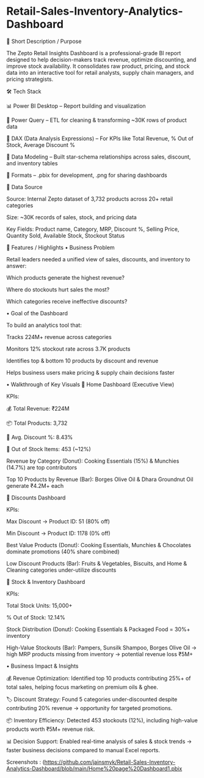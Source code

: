 # Retail-Sales-Inventory-Analytics-Dashboard

🎯 Short Description / Purpose

The Zepto Retail Insights Dashboard is a professional-grade BI report designed to help decision-makers track revenue, optimize discounting, and improve stock availability. It consolidates raw product, pricing, and stock data into an interactive tool for retail analysts, supply chain managers, and pricing strategists.

🛠 Tech Stack

📊 Power BI Desktop – Report building and visualization

📂 Power Query – ETL for cleaning & transforming ~30K rows of product data

🧮 DAX (Data Analysis Expressions) – For KPIs like Total Revenue, % Out of Stock, Average Discount %

📝 Data Modeling – Built star-schema relationships across sales, discount, and inventory tables

📁 Formats – .pbix for development, .png for sharing dashboards

📑 Data Source

Source: Internal Zepto dataset of 3,732 products across 20+ retail categories

Size: ~30K records of sales, stock, and pricing data

Key Fields: Product name, Category, MRP, Discount %, Selling Price, Quantity Sold, Available Stock, Stockout Status

🌟 Features / Highlights
• Business Problem

Retail leaders needed a unified view of sales, discounts, and inventory to answer:

Which products generate the highest revenue?

Where do stockouts hurt sales the most?

Which categories receive ineffective discounts?

• Goal of the Dashboard

To build an analytics tool that:

Tracks 224M+ revenue across categories

Monitors 12% stockout rate across 3.7K products

Identifies top & bottom 10 products by discount and revenue

Helps business users make pricing & supply chain decisions faster

• Walkthrough of Key Visuals
📍 Home Dashboard (Executive View)

KPIs:

💰 Total Revenue: ₹224M

📦 Total Products: 3,732

🔻 Avg. Discount %: 8.43%

🚨 Out of Stock Items: 453 (~12%)

Revenue by Category (Donut): Cooking Essentials (15%) & Munchies (14.7%) are top contributors

Top 10 Products by Revenue (Bar): Borges Olive Oil & Dhara Groundnut Oil generate ₹4.2M+ each

📍 Discounts Dashboard

KPIs:

Max Discount → Product ID: 51 (80% off)

Min Discount → Product ID: 1178 (0% off)

Best Value Products (Donut): Cooking Essentials, Munchies & Chocolates dominate promotions (40% share combined)

Low Discount Products (Bar): Fruits & Vegetables, Biscuits, and Home & Cleaning categories under-utilize discounts

📍 Stock & Inventory Dashboard

KPIs:

Total Stock Units: 15,000+

% Out of Stock: 12.14%

Stock Distribution (Donut): Cooking Essentials & Packaged Food = 30%+ inventory

High-Value Stockouts (Bar): Pampers, Sunsilk Shampoo, Borges Olive Oil → high MRP products missing from inventory → potential revenue loss ₹5M+

• Business Impact & Insights

💰 Revenue Optimization: Identified top 10 products contributing 25%+ of total sales, helping focus marketing on premium oils & ghee.

🏷 Discount Strategy: Found 5 categories under-discounted despite contributing 20% revenue → opportunity for targeted promotions.

📦 Inventory Efficiency: Detected 453 stockouts (12%), including high-value products worth ₹5M+ revenue risk.

📊 Decision Support: Enabled real-time analysis of sales & stock trends → faster business decisions compared to manual Excel reports.

Screenshots :
(https://github.com/jainsmyk/Retail-Sales-Inventory-Analytics-Dashboard/blob/main/Home%20page%20Dashboard1.pbix




